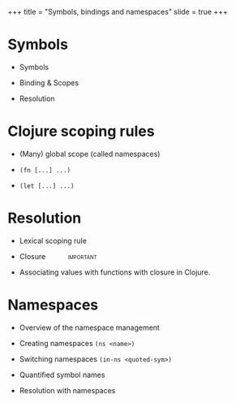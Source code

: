 +++
title = "Symbols, bindings and namespaces"
slide = true
+++

# Symbols

- Symbols

- Binding & Scopes

- Resolution

# Clojure scoping rules

- (Many) global scope (called namespaces)

- `(fn [...] ...)`

- `(let [...] ...)`

# Resolution

- Lexical scoping rule

- Closure <span class="label label-danger" style=font-size:70%;margin-left:40px>IMPORTANT</span>

- Associating values with functions with closure in Clojure.

# Namespaces

- Overview of the namespace management

- Creating namespaces `(ns <name>)`

- Switching namespaces `(in-ns <quoted-sym>)`

- Quantified symbol names

- Resolution with namespaces
